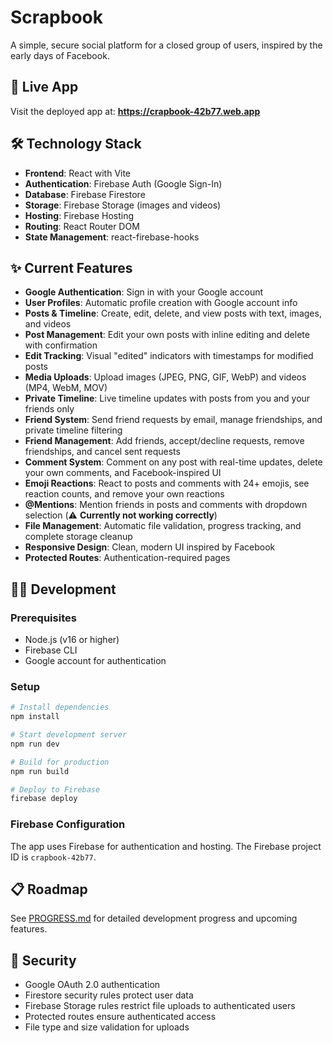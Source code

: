 # Scrapbook

A simple, secure social platform for a closed group of users, inspired by the early days of Facebook.

## 🚀 Live App

Visit the deployed app at: **https://crapbook-42b77.web.app**

## 🛠 Technology Stack

- **Frontend**: React with Vite
- **Authentication**: Firebase Auth (Google Sign-In)
- **Database**: Firebase Firestore
- **Storage**: Firebase Storage (images and videos)
- **Hosting**: Firebase Hosting
- **Routing**: React Router DOM
- **State Management**: react-firebase-hooks

## ✨ Current Features

- **Google Authentication**: Sign in with your Google account
- **User Profiles**: Automatic profile creation with Google account info
- **Posts & Timeline**: Create, edit, delete, and view posts with text, images, and videos
- **Post Management**: Edit your own posts with inline editing and delete with confirmation
- **Edit Tracking**: Visual "edited" indicators with timestamps for modified posts
- **Media Uploads**: Upload images (JPEG, PNG, GIF, WebP) and videos (MP4, WebM, MOV)
- **Private Timeline**: Live timeline updates with posts from you and your friends only
- **Friend System**: Send friend requests by email, manage friendships, and private timeline filtering
- **Friend Management**: Add friends, accept/decline requests, remove friendships, and cancel sent requests
- **Comment System**: Comment on any post with real-time updates, delete your own comments, and Facebook-inspired UI
- **Emoji Reactions**: React to posts and comments with 24+ emojis, see reaction counts, and remove your own reactions
- **@Mentions**: Mention friends in posts and comments with dropdown selection (⚠️ **Currently not working correctly**)
- **File Management**: Automatic file validation, progress tracking, and complete storage cleanup
- **Responsive Design**: Clean, modern UI inspired by Facebook
- **Protected Routes**: Authentication-required pages

## 🏃‍♂️ Development

### Prerequisites
- Node.js (v16 or higher)
- Firebase CLI
- Google account for authentication

### Setup
```bash
# Install dependencies
npm install

# Start development server
npm run dev

# Build for production
npm run build

# Deploy to Firebase
firebase deploy
```

### Firebase Configuration
The app uses Firebase for authentication and hosting. The Firebase project ID is `crapbook-42b77`.

## 📋 Roadmap

See [PROGRESS.md](./PROGRESS.md) for detailed development progress and upcoming features.

## 🔐 Security

- Google OAuth 2.0 authentication
- Firestore security rules protect user data
- Firebase Storage rules restrict file uploads to authenticated users
- Protected routes ensure authenticated access
- File type and size validation for uploads
